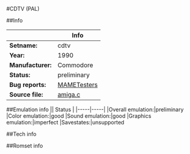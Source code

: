 #CDTV (PAL)

##Info

||Info|
|-----|-----|
|**Setname:**|cdtv
|**Year:**|1990
|**Manufacturer:**|Commodore
|**Status:**|preliminary
|**Bug reports:**|[MAMETesters](http://mametesters.org/view_all_set.php?type=1&temporary=y&search=amiga.c)
|**Source file:**|[amiga.c](https://github.com/mamedev/mame/blob/master/src/mess/drivers/amiga.c)

##Emulation info
|| Status |
|-----|-----|
|Overall emulation:|preliminary
|Color emulation:|good
|Sound emulation:|good
|Graphics emulation:|imperfect
|Savestates:|unsupported

##Tech info

##Romset info

<!--- START OF EDITED COMMENT DO NOT TOUCH TEXT ABOVE-->

